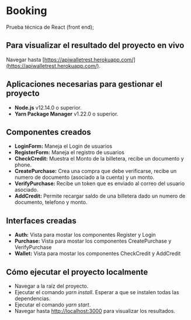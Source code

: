 # Booking
Prueba técnica de React (front end);

## Para visualizar el resultado del proyecto en vivo
Navegar hasta [https://apiwalletrest.herokuapp.com/](https://apiwalletrest.herokuapp.com/).

## Aplicaciones necesarias para gestionar el proyecto
* **Node.js** v12.14.0 o superior.
* **Yarn Package Manager** v1.22.0 o superior.

## Componentes creados
* **LoginForm:** Maneja el Login de usuarios
* **RegisterForm:**  Maneja el registro de usuarios
* **CheckCredit:** Muestra el Monto de la billetera, recibe un documento y phone.
* **CreatePurchase:** Crea una compra que debe verificarse, recibe un numero de documento (asociado a la cuenta) y un monto.
* **VerifyPurchase:** Recibe un token que es enviado al correo del usuario asociado.
* **AddCredit:** Permite recargar saldo de una billetera dado un numero de documento, telefono y monto.

## Interfaces creadas
* **Auth:** Vista para mostar los componentes Register y Login
* **Purchase:** Vista para mostar los componentes CreatePurchase y VerifyPurchase
* **Wallet:** Vista para mostar los componentes CheckCredit y AddCredit

## Cómo ejecutar el proyecto localmente
* Navegar a la raíz del proyecto.
* Ejecutar el comando *yarn install*. Esperar a que se instalen todas las dependencias.
* Ejecutar el comando *yarn start*.
* Navegar hasta [http://localhost:3000](http://localhost:3000) para visualizar los resultados.
